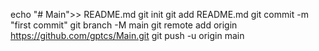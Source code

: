 echo "# Main">> README.md
git init
git add README.md
git commit -m "first commit"
git branch -M main
git remote add origin https://github.com/gptcs/Main.git
git push -u origin main
